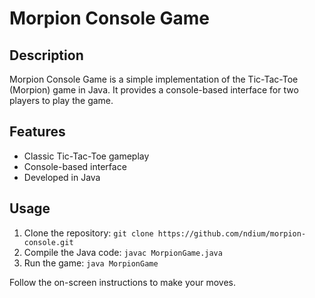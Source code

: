 # Morpion Console Game

## Description

Morpion Console Game is a simple implementation of the Tic-Tac-Toe (Morpion) game in Java. It provides a console-based interface for two players to play the game.

## Features

- Classic Tic-Tac-Toe gameplay
- Console-based interface
- Developed in Java

## Usage

1. Clone the repository: `git clone https://github.com/ndium/morpion-console.git`
2. Compile the Java code: `javac MorpionGame.java`
3. Run the game: `java MorpionGame`

Follow the on-screen instructions to make your moves.
